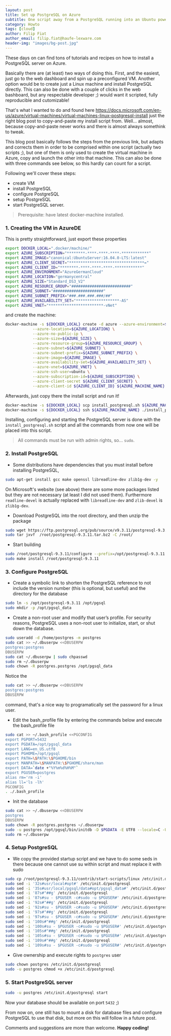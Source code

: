 ```yaml
---
layout: post
title: Set up PostgreSQL on Azure
subtitle: One script away from a PostgreSQL running into an Ubuntu powered VM running on Azure
category: Howto
tags: [cloud]
author: Filip Fiat
author_email: filip.fiat@haufe-lexware.com
header-img: "images/bg-post.jpg"
---
```


These days on can find tons of tutorials and recipes on how to install a PostgreSQL server on Azure. 

Basically there are (at least) two ways of doing this. First, and the easiest, just go to the web dashboard and spin up a preconfigured VM. Another option would be to create just a Linux machine and install PostgreSQL directly. This can also be done with a couple of clicks in the web bashboard, but any respectable developer ;) would want it scripted, fully reproducible and cutomizable! 

That's what I wanted to do and found here https://docs.microsoft.com/en-us/azure/virtual-machines/virtual-machines-linux-postgresql-install just the right blog post to copy-and-paste my install script from. 
Well... almost, because copy-and-paste never works and there is almost always somethink to tweak.

This blog post basically follows the steps from the previous link, but adapts and corrects them in order to be comprised within one script (actually two scripts ;), but one of them is only used to create the virtual machine in Azure, copy and launch the other into that machine. This can also be done with three commands see below, so this hardly can count for a script.

Following we'll cover these steps:
- create VM
- install PostgreSQL
- configure PostgreSQL
- setup PostgreSQL
- start PostgreSQL server.

>Prerequisite: have latest docker-machine installed.

### 1. Creating the VM in AzureDE

This is pretty straightforward, just export these properties
```sh
export DOCKER_LOCAL=".docker/machine/"
export AZURE_SUBSCRIPTION="********-****-****-****-************"
export AZURE_IMAGE="canonical:UbuntuServer:16.04.0-LTS:latest"
export AZURE_CLIENT_SECRET="*********************************="
export AZURE_CLIENT_ID="********-****-****-****-************"
export AZURE_ENVIRONMENT="AzureGermanCloud"
export AZURE_LOCATION="germanycentral"
export AZURE_SIZE="Standard_DS3_V2"
export AZURE_RESOURCE_GROUP="##########################"
export AZURE_SUBNET="######################"
export AZURE_SUBNET_PREFIX="###.###.###.###/##"
export AZURE_AVAILABILITY_SET="*******************-AS"
export AZURE_VNET="************************-vNet"
```
and create the machine:

```sh 
docker-machine -s ${DOCKER_LOCAL} create -d azure --azure-environment=${AZURE_ENVIRONMENT} \
			--azure-location=${AZURE_LOCATION} \
			--azure-no-public-ip \
			--azure-size=${AZURE_SIZE} \
			--azure-resource-group=${AZURE_RESOURCE_GROUP} \
			--azure-subnet=${AZURE_SUBNET} \
			--azure-subnet-prefix=${AZURE_SUBNET_PREFIX} \
			--azure-image=${AZURE_IMAGE} \
			--azure-availability-set=${AZURE_AVAILABILITY_SET} \
			--azure-vnet=${AZURE_VNET} \
			--azure-ssh-user=ubuntu \
			--azure-subscription-id=${AZURE_SUBSCRIPTION} \
			--azure-client-secret ${AZURE_CLIENT_SECRET} \
			--azure-client-id ${AZURE_CLIENT_ID} ${AZURE_MACHINE_NAME}
```			
Afterwards, just copy there the install script and run it!
```sh
docker-machine -s ${DOCKER_LOCAL} scp install_postgresql.sh ${AZURE_MACHINE_NAME}:install_postgresql.sh 
docker-machine -s ${DOCKER_LOCAL} ssh ${AZURE_MACHINE_NAME} ./install_postgresql.sh	
```
Installing, configuring and starting the PostgreSQL server is done with the `install_postgresql.sh` script and all the commands from now one will be placed into this script.
>All commands must be run with admin rights, so... `sudo`.

### 2. Install PostgreSQL

- Some distributions have dependencies that you must install before installing PostgreSQL, 
```sh 
sudo apt-get install gcc make openssl libreadline-dev zlib1g-dev -y 
```
On Microsoft's website (see above) there are some more packages listed but they are not necessary (at least I did not used them). Furthermore `readline-devel` is actually replaced with `libreadline-dev` and `zlib-devel` is `zlib1g-dev`.

- Download PostgreSQL into the root directory, and then unzip the package
```sh
sudo wget https://ftp.postgresql.org/pub/source/v9.3.11/postgresql-9.3.11.tar.bz2 -P /root/
sudo tar jxvf  /root/postgresql-9.3.11.tar.bz2 -C /root/
```
- Start building
```sh
sudo /root/postgresql-9.3.11/configure --prefix=/opt/postgresql-9.3.11
sudo make install /root/postgresql-9.3.11
```

### 3. Configure PostgreSQL

- Create a symbolic link to shorten the PostgreSQL reference to not include the version number (this is optional, but useful) and the directory for the database
```sh
sudo ln -s /opt/postgresql-9.3.11 /opt/pgsql
sudo mkdir -p /opt/pgsql_data
```
- Create a non-root user and modify that user’s profile. For security reasons, PostgreSQL uses a non-root user to initialize, start, or shut down the database.
```sh
sudo useradd -d /home/postgres -m postgres
sudo cat >> ~/.dbuserpw <<DBUSERPW 
postgres:postgres
DBUSERPW
sudo cat ~/.dbuserpw | sudo chpasswd
sudo rm ~/.dbuserpw
sudo chown -R postgres.postgres /opt/pgsql_data
```
Notice the 
```sh
sudo cat >> ~/.dbuserpw <<DBUSERPW 
postgres:postgres
DBUSERPW
```
command, that's a nice way to programatically set the password for a linux user.

- Edit the bash_profile file by entering the commands below and execute the bash_profile file
```sh
sudo cat >> ~/.bash_profile <<PGCONFIG
export PGPORT=5432
export PGDATA=/opt/pgsql_data
export LANG=en_US.utf8
export PGHOME=/opt/pgsql
export PATH=\$PATH:\$PGHOME/bin
export MANPATH=\$MANPATH:\$PGHOME/share/man
export DATA=`date +"%Y%m%d%H%M"`
export PGUSER=postgres
alias rm='rm -i'
alias ll='ls -lh'
PGCONFIG
. ./.bash_profile
```
- Init the database
```sh
sudo cat >> ~/.dbuserpw <<DBUSERPW 
postgres
DBUSERPW
sudo chown -R postgres.postgres ~/.dbuserpw
sudo -u postgres /opt/pgsql/bin/initdb -D $PGDATA -E UTF8 --locale=C -U postgres --pwfile=/home/ubuntu/.dbuserpw
sudo rm ~/.dbuserpw
```

### 4. Setup PostgreSQL

- We copy the provided startup script and we have to do some seds in there because one cannot use su within script and must replace it with sudo

```sh
sudo cp /root/postgresql-9.3.11/contrib/start-scripts/linux /etc/init.d/postgresql
sudo sed -i '32s#usr/local#opt#' /etc/init.d/postgresql
sudo sed -i '35s#usr/local/pgsql/data#opt/pgsql_data#' /etc/init.d/postgresql
sudo sed -i '87s#"##g' /etc/init.d/postgresql
sudo sed -i '87s#su - $PGUSER -c#sudo -u $PGUSER#' /etc/init.d/postgresql
sudo sed -i '92s#"##g' /etc/init.d/postgresql
sudo sed -i '92s#su - $PGUSER -c#sudo -u $PGUSER#' /etc/init.d/postgresql
sudo sed -i '97s#"##g' /etc/init.d/postgresql
sudo sed -i '97s#su - $PGUSER -c#sudo -u $PGUSER#' /etc/init.d/postgresql
sudo sed -i '100s#"##g' /etc/init.d/postgresql
sudo sed -i '100s#su - $PGUSER -c#sudo -u $PGUSER#' /etc/init.d/postgresql
sudo sed -i '105s#"##g' /etc/init.d/postgresql
sudo sed -i '105s#su - $PGUSER -c#sudo -u $PGUSER#' /etc/init.d/postgresql
sudo sed -i '109s#"##g' /etc/init.d/postgresql
sudo sed -i '109s#su - $PGUSER -c#sudo -u $PGUSER#' /etc/init.d/postgresql
```
- Give ownership and execute rights to `postgres` user
```sh
sudo chown postgres /etc/init.d/postgresql
sudo -u postgres chmod +x /etc/init.d/postgresql
```

### 5. Start PostgreSQL server

```sh
sudo -u postgres /etc/init.d/postgresql start
```
Now your database should be available on port `5432` ;)

From now on, one still has to mount a disk for database files and configure PostgreSQL to use that disk, but more on this will follow in a future post.

Comments and suggestions are more than welcome. **Happy coding!**
